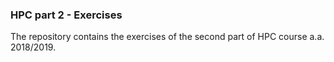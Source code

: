 ### HPC part 2 - Exercises

The repository contains the exercises of the second part of HPC course a.a. 2018/2019.
